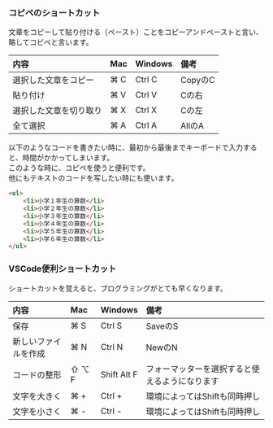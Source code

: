 ### コピペのショートカット

文章をコピーして貼り付ける（ペースト）ことをコピーアンドペーストと言い、略してコピペと言います。  

|内容|Mac|Windows|備考|
|:--|:--|:--|:--|
|選択した文章をコピー|⌘ C|Ctrl C|CopyのC|
|貼り付け|⌘ V|Ctrl V|Cの右|
|選択した文章を切り取り|⌘ X|Ctrl X|Cの左|
|全て選択|⌘ A|Ctrl A|AllのA|

以下のようなコードを書きたい時に、最初から最後までキーボードで入力すると、時間がかかってしまいます。  
このような時に、コピペを使うと便利です。  
他にもテキストのコードを写したい時にも使います。

```html
<ul>
    <li>小学１年生の算数</li>
    <li>小学２年生の算数</li>
    <li>小学３年生の算数</li>
    <li>小学４年生の算数</li>
    <li>小学５年生の算数</li>
    <li>小学６年生の算数</li>
</ul>
```




### VSCode便利ショートカット

ショートカットを覚えると、プログラミングがとても早くなります。  

|内容|Mac|Windows|備考|
|:--|:--|:--|:--|
|保存|⌘ S|Ctrl S|SaveのS|
|新しいファイルを作成|⌘ N|Ctrl N|NewのN|
|コードの整形|⇧ ⌥ F|Shift Alt F|フォーマッターを選択すると使えるようになります|
|文字を大きく|⌘ +|Ctrl +|環境によってはShiftも同時押し|
|文字を小さく|⌘ -|Ctrl -|環境によってはShiftも同時押し|